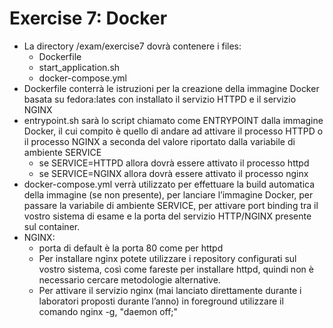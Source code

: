 # Exercise 7: Docker
- La directory /exam/exercise7 dovrà contenere i files:
  - Dockerfile
  - start_application.sh
  - docker-compose.yml
- Dockerfile conterrà le istruzioni per la creazione della immagine Docker basata su fedora:lates con installato il servizio HTTPD e il servizio NGINX
- entrypoint.sh sarà lo script chiamato come ENTRYPOINT dalla immagine Docker, il cui compito è quello di andare ad attivare il processo HTTPD o il processo NGINX a seconda del valore riportato dalla variabile di ambiente SERVICE
  - se SERVICE=HTTPD allora dovrà essere attivato il processo httpd
  - se SERVICE=NGINX allora dovrà essere attivato il processo nginx
- docker-compose.yml verrà utilizzato per effettuare la build automatica della immagine (se non presente), per lanciare l’immagine Docker, per passare la variabile di ambiente SERVICE, per attivare port binding tra il vostro sistema di esame e la porta del servizio HTTP/NGINX presente sul container.
- NGINX:
  - porta di default è la porta 80 come per httpd
  - Per installare nginx potete utilizzare i repository configurati sul vostro sistema, così come fareste per installare httpd, quindi non è necessario cercare metodologie alternative.
  - Per attivare il servizio nginx (mai lanciato direttamente durante i laboratori proposti durante l’anno) in foreground utilizzare il comando nginx -g, "daemon off;"
